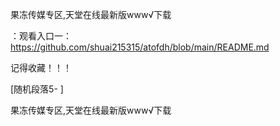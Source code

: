 果冻传媒专区,天堂在线最新版www√下载

：观看入口一：https://github.com/shuai215315/atofdh/blob/main/README.md


记得收藏！！！



[随机段落5-
]






果冻传媒专区,天堂在线最新版www√下载
